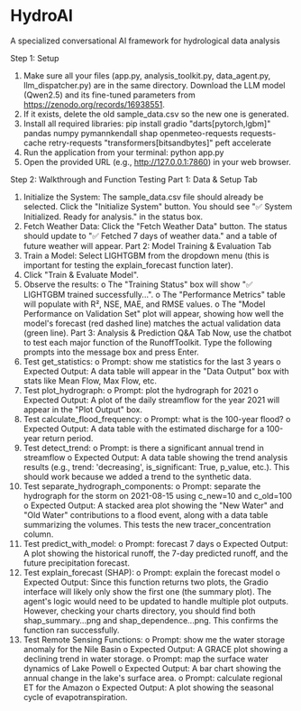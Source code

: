 # HydroAI
A specialized conversational AI framework for hydrological data analysis


Step 1: Setup
1.	Make sure all your files (app.py, analysis_toolkit.py, data_agent.py, llm_dispatcher.py) are in the same directory. Download the LLM model (Qwen2.5) and its fine-tuned parameters from https://zenodo.org/records/16938551.
2.	If it exists, delete the old sample_data.csv so the new one is generated.
3.	Install all required libraries: pip install gradio "darts[pytorch,lgbm]" pandas numpy pymannkendall shap openmeteo-requests requests-cache retry-requests "transformers[bitsandbytes]" peft accelerate
4.	Run the application from your terminal: python app.py
5.	Open the provided URL (e.g., http://127.0.0.1:7860) in your web browser.

Step 2: Walkthrough and Function Testing
Part 1: Data & Setup Tab
1.	Initialize the System: The sample_data.csv file should already be selected. Click the "Initialize System" button. You should see "✅ System Initialized. Ready for analysis." in the status box.
2.	Fetch Weather Data: Click the "Fetch Weather Data" button. The status should update to "✅ Fetched 7 days of weather data." and a table of future weather will appear.
Part 2: Model Training & Evaluation Tab
1.	Train a Model: Select LIGHTGBM from the dropdown menu (this is important for testing the explain_forecast function later).
2.	Click "Train & Evaluate Model".
3.	Observe the results:
o	The "Training Status" box will show "✅ LIGHTGBM trained successfully...".
o	The "Performance Metrics" table will populate with R², NSE, MAE, and RMSE values.
o	The "Model Performance on Validation Set" plot will appear, showing how well the model's forecast (red dashed line) matches the actual validation data (green line).
Part 3: Analysis & Prediction Q&A Tab
Now, use the chatbot to test each major function of the RunoffToolkit. Type the following prompts into the message box and press Enter.
1.	Test get_statistics:
o	Prompt: show me statistics for the last 3 years
o	Expected Output: A data table will appear in the "Data Output" box with stats like Mean Flow, Max Flow, etc.
2.	Test plot_hydrograph:
o	Prompt: plot the hydrograph for 2021
o	Expected Output: A plot of the daily streamflow for the year 2021 will appear in the "Plot Output" box.
3.	Test calculate_flood_frequency:
o	Prompt: what is the 100-year flood?
o	Expected Output: A data table with the estimated discharge for a 100-year return period.
4.	Test detect_trend:
o	Prompt: is there a significant annual trend in streamflow
o	Expected Output: A data table showing the trend analysis results (e.g., trend: 'decreasing', is_significant: True, p_value, etc.). This should work because we added a trend to the synthetic data.
5.	Test separate_hydrograph_components:
o	Prompt: separate the hydrograph for the storm on 2021-08-15 using c_new=10 and c_old=100
o	Expected Output: A stacked area plot showing the "New Water" and "Old Water" contributions to a flood event, along with a data table summarizing the volumes. This tests the new tracer_concentration column.
6.	Test predict_with_model:
o	Prompt: forecast 7 days
o	Expected Output: A plot showing the historical runoff, the 7-day predicted runoff, and the future precipitation forecast.
7.	Test explain_forecast (SHAP):
o	Prompt: explain the forecast model
o	Expected Output: Since this function returns two plots, the Gradio interface will likely only show the first one (the summary plot). The agent's logic would need to be updated to handle multiple plot outputs. However, checking your charts directory, you should find both shap_summary...png and shap_dependence...png. This confirms the function ran successfully.
8.	Test Remote Sensing Functions:
o	Prompt: show me the water storage anomaly for the Nile Basin
o	Expected Output: A GRACE plot showing a declining trend in water storage.
o	Prompt: map the surface water dynamics of Lake Powell
o	Expected Output: A bar chart showing the annual change in the lake's surface area.
o	Prompt: calculate regional ET for the Amazon
o	Expected Output: A plot showing the seasonal cycle of evapotranspiration.
